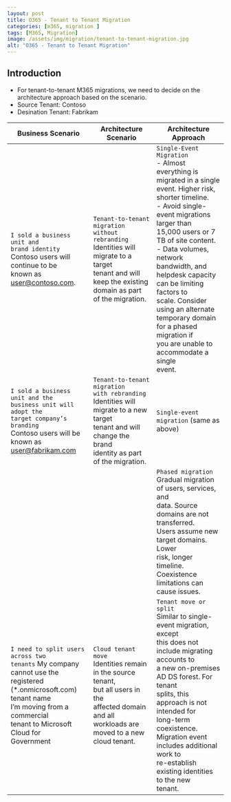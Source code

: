 ```yaml
---
layout: post
title: O365 - Tenant to Tenant Migration
categories: [m365, migration ]
tags: [M365, Migration]
image: /assets/img/migration/tenant-to-tenant-migration.jpg
alt: "O365 - Tenant to Tenant Migration"
---
```


## Introduction

- For tenant-to-tenant M365 migrations, we need to decide on the architecture approach based on the scenario.
- Source Tenant: Contoso
- Desination Tenant: Fabrikam


| Business Scenario | Architecture Scenario | Architecture Approach | 
| ----------------- | --------------------- | --------------------- | 
| `I sold a business unit and` <br> `brand identity` <br> Contoso users will continue to be <br> known as user@contoso.com. | `Tenant-to-tenant migration` <br> `without rebranding` <br> Identities will migrate to a target <br> tenant and will keep the existing <br> domain as part of the migration. | `Single-Event Migration` <br> - Almost everything is migrated in a single <br> event. Higher risk, shorter timeline. <br> - Avoid single-event migrations larger than <br> 15,000 users or 7 TB of site content. <br> - Data volumes, network bandwidth, and <br> helpdesk capacity can be limiting factors to <br> scale. Consider using an alternate <br> temporary domain for a phased migration if <br> you are unable to accommodate a single <br> event. | 
| `I sold a business unit and the` <br> `business unit will adopt the` <br> `target company’s branding` <br> Contoso users will be known as <br> user@fabrikam.com | `Tenant-to-tenant migration `<br> `with rebranding` <br> Identities will migrate to a new target <br> tenant and will change the brand <br> identity as part of the migration. | `Single-event migration` (same as above)|
| | | `Phased migration` <br> Gradual migration of users, services, and <br> data. Source domains are not transferred. <br> Users assume new target domains. Lower <br> risk, longer timeline. <br> Coexistence limitations can cause issues. |
| `I need to split users across two` <br> `tenants` My company cannot use the <br> registered (*.onmicrosoft.com) <br> tenant name <br> I’m moving from a <br> commercial <br> tenant to Microsoft Cloud for <br> Government | `Cloud tenant move` <br> Identities remain in the source tenant, <br> but all users in the <br> affected domain <br> and all workloads are moved to a new <br> cloud tenant. | `Tenant move or split` <br> Similar to single-event migration, except <br> this does not include migrating accounts to <br> a new on-premises AD DS forest. For tenant <br> splits, this approach is not intended for <br> long-term coexistence. <br> Migration event includes additional work to <br> re-establish existing identities to the new <br> tenant. | 
